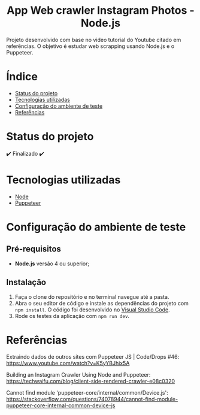 <h1 align="center">App Web crawler Instagram Photos - Node.js</h1>

<p>Projeto desenvolvido com base no video tutorial do Youtube citado em referências. O objetivo é estudar web scrapping usando Node.js e o Puppeteer.</p>


# Índice

* [Status do projeto](#Status-do-projeto)
* [Tecnologias utilizadas](#Tecnologias-utilizadas)
* [Configuração do ambiente de teste](#Configuração-do-ambiente-de-teste)
* [Referências](#Referências)


# Status do projeto

:heavy_check_mark: Finalizado :heavy_check_mark:


# Tecnologias utilizadas

- [Node](https://nodejs.org/en/download/)
- [Puppeteer](https://pptr.dev)


# Configuração do ambiente de teste

## Pré-requisitos

- **Node.js** versão 4 ou superior;


## Instalação

1. Faça o clone do repositório e no terminal navegue até a pasta.
2. Abra o seu editor de código e instale as dependências do projeto com `npm install`. O código foi desenvolvido no [Visual Studio Code](https://code.visualstudio.com).
3. Rode os testes da aplicação com `npm run dev`.


# Referências
Extraindo dados de outros sites com Puppeteer JS | Code/Drops #46:
https://www.youtube.com/watch?v=K5yYBJhix5A

Building an Instagram Crawler Using Node and Puppeteer:
https://techwaifu.com/blog/client-side-rendered-crawler-e08c0320

Cannot find module 'puppeteer-core/internal/common/Device.js':
https://stackoverflow.com/questions/74078944/cannot-find-module-puppeteer-core-internal-common-device-js
